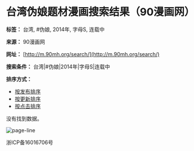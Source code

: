 # 台湾伪娘题材漫画搜索结果（90漫画网）

**标签：** 台湾, #伪娘, 2014年, 字母S, 连载中

**来源：** 90漫画网

**网址：** [http://m.90mh.org/search/](http://m.90mh.org/search/)

**搜索条件：** 台湾|#伪娘|2014年|字母S|连载中

**排序方式：**

*   [按发布排序](http://m.90mh.org/list/taiwan-weiniang3-2014nian-s-lianzai/-post/)
*   [按更新排序](http://m.90mh.org/list/taiwan-weiniang3-2014nian-s-lianzai/update/)
*   [按点击排序](http://m.90mh.org/list/taiwan-weiniang3-2014nian-s-lianzai/click/)

没有找到数据。

![page-line](http://m.90mh.org/themes/mip/phone/images/head_line.gif)

浙ICP备16016706号
